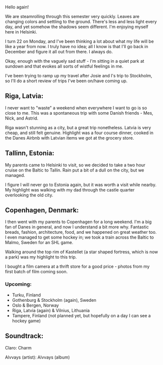 Hello again!

We are steamrolling through this semester very quickly. Leaves are changing colors and settling to the ground. There's less and less light every day, and yet somehow the shadows seem different. I'm enjoying myself here in Helsinki.

I turn 22 on Monday, and I've been thinking a lot about what my life will be like a year from now. I truly have no idea; all I know is that I'll go back in December and figure it all out from there. I always do.

Okay, enough with the vaguely sad stuff - I'm sitting in a quiet park at sundown and that evokes all sorts of wistful feelings in me.

I've been trying to ramp up my travel after Josie and I's trip to Stockholm, so I'll do a short review of trips I've been on/have coming up.

## Riga, Latvia:

I never want to "waste" a weekend when everywhere I want to go is so close to me. This was a spontaneous trip with some Danish friends - Mes, Nick, and Astrid.

Riga wasn't stunning as a city, but a great trip nonetheless. Latvia is very cheap, and still felt genuine. Highlight was a four course dinner, cooked in the Danes Airbnb with Latvian items we got at the grocery store.

## Tallinn, Estonia:

My parents came to Helsinki to visit, so we decided to take a two hour cruise on the Baltic to Tallin. Rain put a bit of a dull on the city, but we managed.

I figure I will never go to Estonia again, but it was worth a visit while nearby. My highlight was walking with my dad through the castle quarter overlooking the old city.

## Copenhagen, Denmark:

I then went with my parents to Copenhagen for a long weekend. I'm a big fan of Danes in general, and now I understand a bit more why. Fantastic breads, fashion, architecture, food, and we happened on great weather too. I even managed to get some hockey in; we took a train across the Baltic to Malmo, Sweden for an SHL game.

Walking around the top rim of Kastellet (a star shaped fortress, which is now a park) was my highlight to this trip.

I bought a film camera at a thrift store for a good price - photos from my first batch of film coming soon.

### Upcoming:

- Turku, Finland
- Gothenburg & Stockholm (again), Sweden
- Oslo & Bergen, Norway
- Riga, Latvia (again) & Vilnius, Lithuania
- Tampere, Finland (not planned yet, but hopefully on a day I can see a hockey game)

## Soundtrack:

Claro: Charm

Alvvays (artist): Alvvays (album)
